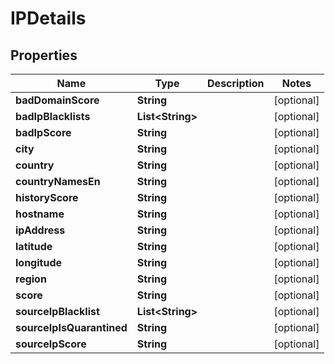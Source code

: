 
# IPDetails

## Properties
Name | Type | Description | Notes
------------ | ------------- | ------------- | -------------
**badDomainScore** | **String** |  |  [optional]
**badIpBlacklists** | **List&lt;String&gt;** |  |  [optional]
**badIpScore** | **String** |  |  [optional]
**city** | **String** |  |  [optional]
**country** | **String** |  |  [optional]
**countryNamesEn** | **String** |  |  [optional]
**historyScore** | **String** |  |  [optional]
**hostname** | **String** |  |  [optional]
**ipAddress** | **String** |  |  [optional]
**latitude** | **String** |  |  [optional]
**longitude** | **String** |  |  [optional]
**region** | **String** |  |  [optional]
**score** | **String** |  |  [optional]
**sourceIpBlacklist** | **List&lt;String&gt;** |  |  [optional]
**sourceIpIsQuarantined** | **String** |  |  [optional]
**sourceIpScore** | **String** |  |  [optional]



